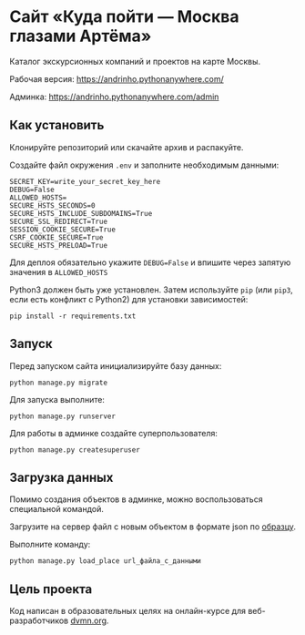 # Сайт «Куда пойти — Москва глазами Артёма»

Каталог экскурсионных компаний и проектов на карте Москвы.

Рабочая версия: https://andrinho.pythonanywhere.com/

Админка: https://andrinho.pythonanywhere.com/admin

## Как установить

Клонируйте репозиторий или скачайте архив и распакуйте.

Создайте файл окружения `.env` и заполните необходимым данными:
```
SECRET_KEY=write_your_secret_key_here
DEBUG=False
ALLOWED_HOSTS=
SECURE_HSTS_SECONDS=0
SECURE_HSTS_INCLUDE_SUBDOMAINS=True
SECURE_SSL_REDIRECT=True
SESSION_COOKIE_SECURE=True
CSRF_COOKIE_SECURE=True
SECURE_HSTS_PRELOAD=True
```

Для деплоя обязательно укажите `DEBUG=False` и впишите через запятую значения в `ALLOWED_HOSTS`

Python3 должен быть уже установлен. 
Затем используйте `pip` (или `pip3`, если есть конфликт с Python2) для установки зависимостей:
```
pip install -r requirements.txt
```

## Запуск

Перед запуском сайта инициализируйте базу данных:
```
python manage.py migrate
```

Для запуска выполните:
```
python manage.py runserver
```

Для работы в админке создайте суперпользователя:
```
python manage.py createsuperuser
```

## Загрузка данных

Помимо создания объектов в админке, можно воспользоваться специальной командой.

Загрузите на сервер файл с новым объектом в формате json по [образцу](https://github.com/devmanorg/where-to-go-places/blob/master/places/%D0%94%D0%BE%D0%BC%2C%20%D0%B3%D0%B4%D0%B5%20%D1%81%D0%BD%D0%B8%D0%BC%D0%B0%D0%BB%D1%81%D1%8F%20%D1%84%D0%B8%D0%BB%D1%8C%D0%BC%20%C2%AB%D0%9F%D0%BE%D0%BA%D1%80%D0%BE%D0%B2%D1%81%D0%BA%D0%B8%D0%B5%20%D0%B2%D0%BE%D1%80%D0%BE%D1%82%D0%B0%C2%BB.json).

Выполните команду:
```
python manage.py load_place url_файла_с_данными
```

## Цель проекта

Код написан в образовательных целях на онлайн-курсе для веб-разработчиков [dvmn.org](https://dvmn.org/).
